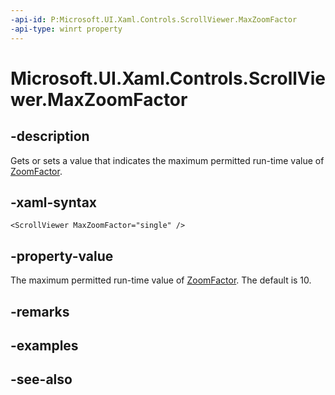 ```yaml
---
-api-id: P:Microsoft.UI.Xaml.Controls.ScrollViewer.MaxZoomFactor
-api-type: winrt property
---
```


<!-- Property syntax
public float MaxZoomFactor { get;  set; }
-->

# Microsoft.UI.Xaml.Controls.ScrollViewer.MaxZoomFactor

## -description
Gets or sets a value that indicates the maximum permitted run-time value of [ZoomFactor](scrollviewer_zoomfactor.md).

## -xaml-syntax
```xaml
<ScrollViewer MaxZoomFactor="single" />
```


## -property-value
The maximum permitted run-time value of [ZoomFactor](scrollviewer_zoomfactor.md). The default is 10.

## -remarks

## -examples

## -see-also
